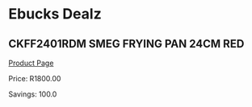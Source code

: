 
# Ebucks Dealz
## CKFF2401RDM SMEG FRYING PAN 24CM RED
[Product Page](https://www.ebucks.com/web/shop/productSelected.do?prodId=1170686993&catId=704983235)

Price: R1800.00

Savings: 100.0


	
